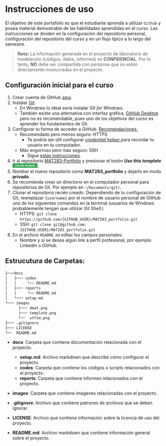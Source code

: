 # Instrucciones de uso

El objetivo de este portafolio es que el estudiante aprenda a utilizar `Github` y posea material demostrable de las habilidades aprendidas en el curso. Las instrucciones se dividen en la configuración del repositorio personal, configuración del repositorio del curso y en un flujo típico a lo largo del semestre.

> **Nota:** La información generada en el proyecto de laboratorio de modelación
> (códigos, datos, informes) es **CONFIDENCIAL**. Por lo tanto, **NO** debe ser
> compartida con personas que no estén directamente involucradas en el proyecto.

## Configuración inicial para el curso

1. Crear cuenta de GitHub [aquí](https://github.com/join).
2. Instalar [Git](https://git-scm.com/book/en/v2/Getting-Started-Installing-Git).
    - En Windows lo ideal sería instalar _Git for Windows_.
    - También existe una alternativa con interfaz gráfica, [GitHub Desktop](https://desktop.github.com/) pero no es recomendable, pues uno de los objetivos del curso es aprender los fundamentos de Git.
3. Configurar tu forma de acceder a GitHub. [Recomendaciones.](https://help.github.com/en/articles/which-remote-url-should-i-use)
    - Recomendado pero menos seguro: HTTPS
        * Te podría ser útil configurar [_credential helper_ ](https://help.github.com/en/articles/caching-your-github-password-in-git) para recordar tu usuario en tu computador.
    - Más engorroso pero más seguro: SSH
        * Sigue [estas instrucciones](https://help.github.com/en/articles/connecting-to-github-with-ssh).
4. Ir al repositorio [MAT283-Portfolio](https://github.com/fralfaro/MAT283-Portfolio) y presionar el botón *__Use this template__* <img src="../images/template.png" width=80>.
5. Nombar el nuevo repositorio como __MAT283_portfolio__ y dejarlo en modo **privado**.
7. Se recomienda crear un directorio en el computador personal para repositorios de Git. Por ejemplo en `~/Documents/git/`.
6. Clonar el repositorio recién creado. Dependiendo de tu configuración de Git, reemplazar `{username}` por el nombre de usuario personal de GitHub uno de los siguientes comandos en la terminal (usuarios de Windows probablemente tengan que utilizar _Git Shell_.)
    - HTTPS: `git clone https://github.com/{GITHUB_USER}/MAT283_portfolio.git`
    - SSH: `git clone git@github.com:{GITHUB_USER}/MAT283_portfolio.git`
7. En el archivo `README.md` editar los campos personales:
    - Nombre y si se desea algún link a perfil profesional, por ejemplo Linkedin o GitHub.


## Estrucutura de Carpetas:

```
├───docs
│   ├─── codes
│   │     └── README.md
│   ├─── reports
│   │     └── README.md
│   └─── setup.md
└─── images
      ├─── dmat.png
      ├─── template.png
      └──  utfsm.png
├─── .gitignore
├─── LICENSE
└──  README.md
```

- **docs**: Carpeta que contiene documentación relacionada con el proyecto.
  - **setup.md**: Archivo markdown que describe cómo configurar el proyecto.
  - **codes**: Carpeta que contiene los códigos o scripts relacionados con el proyecto.
  - **reports**: Carpeta que contiene informes relacionados con el proyecto.
- **images**: Carpeta que  contiene imágenes relacionadas con el proyecto.


- **.gitignore**: Archivo que contiene patrones de archivos que se deben ignorar.
- **LICENSE**: Archivo que contiene información sobre la licencia de uso del proyecto.
- **README.md**: Archivo markdown que contiene información general sobre el proyecto.
